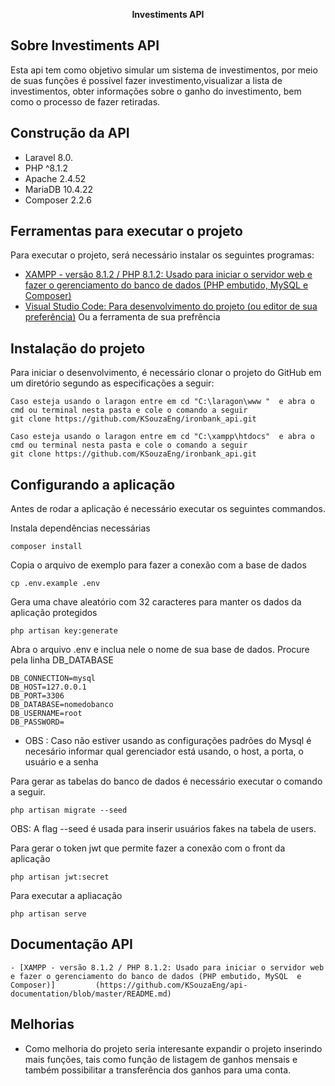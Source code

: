<p align="center"><strong>Investiments API</strong></p>

## Sobre Investiments API

Esta api tem como objetivo simular um sistema de investimentos, por meio de suas funções é possível fazer investimento,visualizar a lista de investimentos, obter informações sobre o ganho do investimento, bem como o processo de fazer retiradas.

## Construção da API

- Laravel 8.0.
- PHP ^8.1.2
-  Apache 2.4.52
-  MariaDB 10.4.22
-  Composer 2.2.6
  
## Ferramentas para executar o projeto

Para executar o projeto, será necessário instalar os seguintes programas:
- [XAMPP - versão 8.1.2 / PHP 8.1.2: Usado para iniciar o servidor web e fazer o gerenciamento do banco de dados (PHP embutido, MySQL  e Composer)](https://www.apachefriends.org/download.html)
- [Visual Studio Code: Para desenvolvimento do projeto (ou editor de sua preferência)](https://code.visualstudio.com/download)
Ou a ferramenta de sua prefrência


## Instalação do projeto

Para iniciar o desenvolvimento, é necessário clonar o projeto do GitHub em um diretório segundo as especificações a seguir:
```shell
Caso esteja usando o laragon entre em cd "C:\laragon\www "  e abra o cmd ou terminal nesta pasta e cole o comando a seguir  
git clone https://github.com/KSouzaEng/ironbank_api.git

Caso esteja usando o laragon entre em cd "C:\xampp\htdocs"  e abra o cmd ou terminal nesta pasta e cole o comando a seguir
git clone https://github.com/KSouzaEng/ironbank_api.git
```
##  Configurando a aplicação

Antes de rodar a aplicação é necessário executar os seguintes commandos.

Instala dependências necessárias
```shell
composer install
```
Copia o arquivo de exemplo para fazer a conexão com a base de dados
```shell
cp .env.example .env
```

Gera uma chave aleatório com 32 caracteres para manter os dados da aplicação protegidos
```shell
php artisan key:generate
```

Abra o arquivo .env e inclua nele o nome de sua base de dados. Procure pela linha DB_DATABASE
```shell
DB_CONNECTION=mysql
DB_HOST=127.0.0.1
DB_PORT=3306
DB_DATABASE=nomedobanco
DB_USERNAME=root
DB_PASSWORD=
```
- OBS : Caso não estiver usando as configurações padrões do Mysql é necesário informar qual gerenciador está usando, o host, a porta, o usuário e a senha

Para gerar as tabelas do banco de dados é necessário executar o comando a seguir.
```shell
php artisan migrate --seed
```
OBS: A flag --seed é usada para inserir usuários fakes na tabela de users.

Para gerar o token jwt que permite fazer a conexão com o front da aplicação
```shell
php artisan jwt:secret
```
 Para executar a apliacação
```shell
php artisan serve
```
## Documentação API

```
- [XAMPP - versão 8.1.2 / PHP 8.1.2: Usado para iniciar o servidor web e fazer o gerenciamento do banco de dados (PHP embutido, MySQL  e Composer)]         (https://github.com/KSouzaEng/api-documentation/blob/master/README.md)

```
## Melhorias

- Como melhoria do projeto seria interesante expandir o projeto inserindo mais funções, tais como função de listagem de ganhos mensais e também possibilitar a transferência dos ganhos para uma conta.
